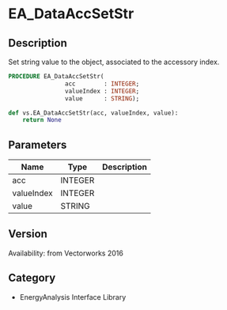 # EA_DataAccSetStr

## Description
Set string value to the object, associated to the accessory index.

```pascal
PROCEDURE EA_DataAccSetStr(
				acc        : INTEGER;
				valueIndex : INTEGER;
				value      : STRING);
```

```python
def vs.EA_DataAccSetStr(acc, valueIndex, value):
    return None
```

## Parameters
|Name|Type|Description|
|---|---|---|
|acc|INTEGER|   |
|valueIndex|INTEGER|   |
|value|STRING|   |

## Version
Availability: from Vectorworks 2016

## Category
* EnergyAnalysis Interface Library

